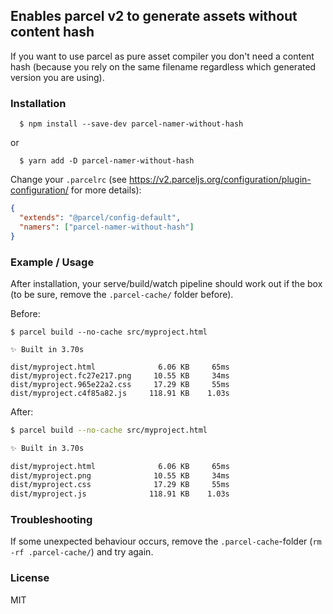 ## Enables parcel v2 to generate assets without content hash

If you want to use parcel as pure asset compiler you don't need a content hash (because you rely on the same filename regardless which generated version you are using).

### Installation

```shell
  $ npm install --save-dev parcel-namer-without-hash
```

or

```shell
  $ yarn add -D parcel-namer-without-hash
```

Change your `.parcelrc` (see https://v2.parceljs.org/configuration/plugin-configuration/ for more details):

```json
{
  "extends": "@parcel/config-default",
  "namers": ["parcel-namer-without-hash"]
}
```

### Example / Usage

After installation, your serve/build/watch pipeline should work out if the box (to be sure, remove the `.parcel-cache/` folder before).

Before:

```shell
$ parcel build --no-cache src/myproject.html

✨ Built in 3.70s

dist/myproject.html              6.06 KB     65ms
dist/myproject.fc27e217.png     10.55 KB     34ms
dist/myproject.965e22a2.css     17.29 KB     55ms
dist/myproject.c4f85a82.js     118.91 KB    1.03s
```

After:

```sh
$ parcel build --no-cache src/myproject.html

✨ Built in 3.70s

dist/myproject.html              6.06 KB     65ms
dist/myproject.png              10.55 KB     34ms
dist/myproject.css              17.29 KB     55ms
dist/myproject.js              118.91 KB    1.03s
```
### Troubleshooting

If some unexpected behaviour occurs, remove the `.parcel-cache`-folder (`rm -rf .parcel-cache/`) and try again.

### License

MIT
